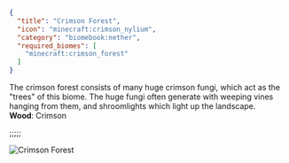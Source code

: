 ```json
{
  "title": "Crimson Forest",
  "icon": "minecraft:crimson_nylium",
  "category": "biomebook:nether",
  "required_biomes": [
    "minecraft:crimson_forest"
  ]
}
```

The crimson forest consists of many huge crimson fungi, which act as the "trees" of this biome. The huge fungi often generate with weeping vines hanging from them, and shroomlights which light up the landscape.\
**Wood**: Crimson

;;;;;

![Crimson Forest](biomebook:textures/gui/biomes/crimson_forest.png,fit)